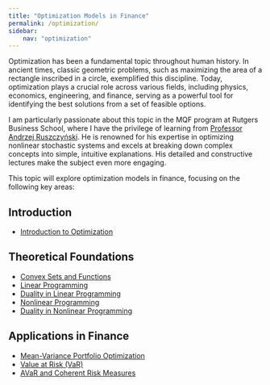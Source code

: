 ```yaml
---
title: "Optimization Models in Finance"
permalink: /optimization/
sidebar:
    nav: "optimization"
---
```


Optimization has been a fundamental topic throughout human history. In ancient times, classic geometric problems, such as maximizing the area of a rectangle inscribed in a circle, exemplified this discipline. Today, optimization plays a crucial role across various fields, including physics, economics, engineering, and finance, serving as a powerful tool for identifying the best solutions from a set of feasible options.

I am particularly passionate about this topic in the MQF program at Rutgers Business School, where I have the privilege of learning from [Professor Andrzej Ruszczyński](https://www.business.rutgers.edu/faculty/andrzej-ruszczynski). He is renowned for his expertise in optimizing nonlinear stochastic systems and excels at breaking down complex concepts into simple, intuitive explanations. His detailed and constructive lectures make the subject even more engaging.

This topic will explore optimization models in finance, focusing on the following key areas:

## Introduction

- [Introduction to Optimization](introduction-to-optimization)

## Theoretical Foundations

- [Convex Sets and Functions](convex-sets-and-functions)
- [Linear Programming](linear-programming)
- [Duality in Linear Programming](duality-in-linear-programming)
- [Nonlinear Programming](nonlinear-programming)
- [Duality in Nonlinear Programming](duality-in-nonlinear-programming)

## Applications in Finance

- [Mean-Variance Portfolio Optimization](mean-variance-portfolio-optimization)
- [Value at Risk (VaR)](value-at-risk) 
- [AVaR and Coherent Risk Measures](avar-and-coherent-risk-measures) 

